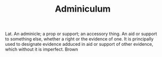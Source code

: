 ---
title: Adminiculum
letter: A
permalink: "/definitions/bld-adminiculum.html"
body: Lat. An adminicle; a prop or support; an accessory thing. An aid or support
  to something else, whether a right or the evidence of one. It is principally used
  to designate evidence adduced in aid or support of other evidence, which without
  it is imperfect. Brown
published_at: '2018-07-07'
source: Black's Law Dictionary 2nd Ed (1910)
layout: post
---
